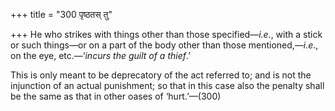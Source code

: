 +++
title = "300 पृष्ठतस् तु"

+++
He who strikes with things other than those specified—*i.e*., with a
stick or such things—or on a part of the body other than those
mentioned,—*i.e*., on the eye, etc.—‘*incurs the guilt of a thief*.’

This is only meant to be deprecatory of the act referred to; and is not
the injunction of an actual punishment; so that in this case also the
penalty shall be the same as that in other oases of ‘hurt.’—(300)



